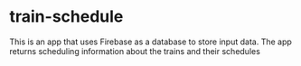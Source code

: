 # train-schedule
This is an app that uses Firebase as a database to store input data.
The app returns scheduling information about the trains and their schedules
